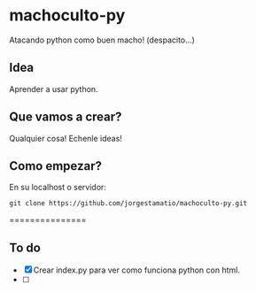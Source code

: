 machoculto-py
===============

Atacando python como buen macho! (despacito...)

## Idea

Aprender a usar python.

## Que vamos a crear?

Qualquier cosa! Echenle ideas!


## Como empezar?

En su localhost o servidor:

    git clone https://github.com/jorgestamatio/machoculto-py.git

===============
## To do

- [x] Crear index.py para ver como funciona python con html. 
- [ ]  